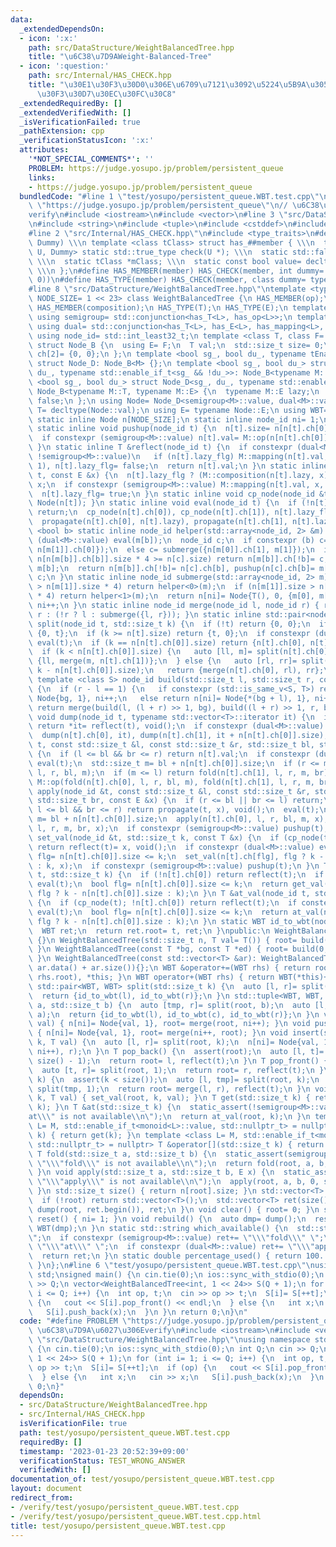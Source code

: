 ```yaml
---
data:
  _extendedDependsOn:
  - icon: ':x:'
    path: src/DataStructure/WeightBalancedTree.hpp
    title: "\u6C38\u7D9AWeight-Balanced-Tree"
  - icon: ':question:'
    path: src/Internal/HAS_CHECK.hpp
    title: "\u30E1\u30F3\u30D0\u306E\u6709\u7121\u3092\u5224\u5B9A\u3059\u308B\u30C6\
      \u30F3\u30D7\u30EC\u30FC\u30C8"
  _extendedRequiredBy: []
  _extendedVerifiedWith: []
  _isVerificationFailed: true
  _pathExtension: cpp
  _verificationStatusIcon: ':x:'
  attributes:
    '*NOT_SPECIAL_COMMENTS*': ''
    PROBLEM: https://judge.yosupo.jp/problem/persistent_queue
    links:
    - https://judge.yosupo.jp/problem/persistent_queue
  bundledCode: "#line 1 \"test/yosupo/persistent_queue.WBT.test.cpp\"\n#define PROBLEM\
    \ \"https://judge.yosupo.jp/problem/persistent_queue\"\n// \u6C38\u7D9A\u6027\u306E\
    verify\n#include <iostream>\n#include <vector>\n#line 3 \"src/DataStructure/WeightBalancedTree.hpp\"\
    \n#include <string>\n#include <tuple>\n#include <cstddef>\n#include <cassert>\n\
    #line 2 \"src/Internal/HAS_CHECK.hpp\"\n#include <type_traits>\n#define HAS_CHECK(member,\
    \ Dummy) \\\n template <class tClass> struct has_##member { \\\n  template <class\
    \ U, Dummy> static std::true_type check(U *); \\\n  static std::false_type check(...);\
    \ \\\n  static tClass *mClass; \\\n  static const bool value= decltype(check(mClass))::value;\
    \ \\\n };\n#define HAS_MEMBER(member) HAS_CHECK(member, int dummy= (&U::member,\
    \ 0))\n#define HAS_TYPE(member) HAS_CHECK(member, class dummy= typename U::member)\n\
    #line 8 \"src/DataStructure/WeightBalancedTree.hpp\"\ntemplate <typename M, std::size_t\
    \ NODE_SIZE= 1 << 23> class WeightBalancedTree {\n HAS_MEMBER(op);\n HAS_MEMBER(mapping);\n\
    \ HAS_MEMBER(composition);\n HAS_TYPE(T);\n HAS_TYPE(E);\n template <class L>\
    \ using semigroup= std::conjunction<has_T<L>, has_op<L>>;\n template <class L>\
    \ using dual= std::conjunction<has_T<L>, has_E<L>, has_mapping<L>, has_composition<L>>;\n\
    \ using node_id= std::int_least32_t;\n template <class T, class F= std::nullptr_t>\
    \ struct Node_B {\n  using E= F;\n  T val;\n  std::size_t size= 0;\n  node_id\
    \ ch[2]= {0, 0};\n };\n template <bool sg_, bool du_, typename tEnable= void>\
    \ struct Node_D: Node_B<M> {};\n template <bool sg_, bool du_> struct Node_D<sg_,\
    \ du_, typename std::enable_if_t<sg_ && !du_>>: Node_B<typename M::T> {};\n template\
    \ <bool sg_, bool du_> struct Node_D<sg_, du_, typename std::enable_if_t<du_>>:\
    \ Node_B<typename M::T, typename M::E> {\n  typename M::E lazy;\n  bool lazy_flg=\
    \ false;\n };\n using Node= Node_D<semigroup<M>::value, dual<M>::value>;\n using\
    \ T= decltype(Node::val);\n using E= typename Node::E;\n using WBT= WeightBalancedTree;\n\
    \ static inline Node n[NODE_SIZE];\n static inline node_id ni= 1;\n node_id root;\n\
    \ static inline void pushup(node_id t) {\n  n[t].size= n[n[t].ch[0]].size + n[n[t].ch[1]].size;\n\
    \  if constexpr (semigroup<M>::value) n[t].val= M::op(n[n[t].ch[0]].val, n[n[t].ch[1]].val);\n\
    \ }\n static inline T &reflect(node_id t) {\n  if constexpr (dual<M>::value &&\
    \ !semigroup<M>::value)\n   if (n[t].lazy_flg) M::mapping(n[t].val, n[t].lazy,\
    \ 1), n[t].lazy_flg= false;\n  return n[t].val;\n }\n static inline void propagate(node_id\
    \ t, const E &x) {\n  n[t].lazy_flg ? (M::composition(n[t].lazy, x), x) : n[t].lazy=\
    \ x;\n  if constexpr (semigroup<M>::value) M::mapping(n[t].val, x, n[t].size);\n\
    \  n[t].lazy_flg= true;\n }\n static inline void cp_node(node_id &t) { n[t= ni++]=\
    \ Node(n[t]); }\n static inline void eval(node_id t) {\n  if (!n[t].lazy_flg)\
    \ return;\n  cp_node(n[t].ch[0]), cp_node(n[t].ch[1]), n[t].lazy_flg= false;\n\
    \  propagate(n[t].ch[0], n[t].lazy), propagate(n[t].ch[1], n[t].lazy);\n }\n template\
    \ <bool b> static inline node_id helper(std::array<node_id, 2> &m) {\n  if constexpr\
    \ (dual<M>::value) eval(m[b]);\n  node_id c;\n  if constexpr (b) c= submerge({m[0],\
    \ n[m[1]].ch[0]});\n  else c= submerge({n[m[0]].ch[1], m[1]});\n  if (cp_node(m[b]),\
    \ n[n[m[b]].ch[b]].size * 4 >= n[c].size) return n[m[b]].ch[!b]= c, pushup(m[b]),\
    \ m[b];\n  return n[m[b]].ch[!b]= n[c].ch[b], pushup(n[c].ch[b]= m[b]), pushup(c),\
    \ c;\n }\n static inline node_id submerge(std::array<node_id, 2> m) {\n  if (n[m[0]].size\
    \ > n[m[1]].size * 4) return helper<0>(m);\n  if (n[m[1]].size > n[m[0]].size\
    \ * 4) return helper<1>(m);\n  return n[ni]= Node{T(), 0, {m[0], m[1]}}, pushup(ni),\
    \ ni++;\n }\n static inline node_id merge(node_id l, node_id r) { return !l ?\
    \ r : (!r ? l : submerge({l, r})); }\n static inline std::pair<node_id, node_id>\
    \ split(node_id t, std::size_t k) {\n  if (!t) return {0, 0};\n  if (k == 0) return\
    \ {0, t};\n  if (k >= n[t].size) return {t, 0};\n  if constexpr (dual<M>::value)\
    \ eval(t);\n  if (k == n[n[t].ch[0]].size) return {n[t].ch[0], n[t].ch[1]};\n\
    \  if (k < n[n[t].ch[0]].size) {\n   auto [ll, m]= split(n[t].ch[0], k);\n   return\
    \ {ll, merge(m, n[t].ch[1])};\n  } else {\n   auto [rl, rr]= split(n[t].ch[1],\
    \ k - n[n[t].ch[0]].size);\n   return {merge(n[t].ch[0], rl), rr};\n  }\n }\n\
    \ template <class S> node_id build(std::size_t l, std::size_t r, const S &bg)\
    \ {\n  if (r - l == 1) {\n   if constexpr (std::is_same_v<S, T>) return n[ni]=\
    \ Node{bg, 1}, ni++;\n   else return n[ni]= Node{*(bg + l), 1}, ni++;\n  }\n \
    \ return merge(build(l, (l + r) >> 1, bg), build((l + r) >> 1, r, bg));\n }\n\
    \ void dump(node_id t, typename std::vector<T>::iterator it) {\n  if (!n[t].ch[0])\
    \ return *it= reflect(t), void();\n  if constexpr (dual<M>::value) eval(t);\n\
    \  dump(n[t].ch[0], it), dump(n[t].ch[1], it + n[n[t].ch[0]].size);\n }\n T fold(node_id\
    \ t, const std::size_t &l, const std::size_t &r, std::size_t bl, std::size_t br)\
    \ {\n  if (l <= bl && br <= r) return n[t].val;\n  if constexpr (dual<M>::value)\
    \ eval(t);\n  std::size_t m= bl + n[n[t].ch[0]].size;\n  if (r <= m) return fold(n[t].ch[0],\
    \ l, r, bl, m);\n  if (m <= l) return fold(n[t].ch[1], l, r, m, br);\n  return\
    \ M::op(fold(n[t].ch[0], l, r, bl, m), fold(n[t].ch[1], l, r, m, br));\n }\n void\
    \ apply(node_id &t, const std::size_t &l, const std::size_t &r, std::size_t bl,\
    \ std::size_t br, const E &x) {\n  if (r <= bl || br <= l) return;\n  if (cp_node(t);\
    \ l <= bl && br <= r) return propagate(t, x), void();\n  eval(t);\n  std::size_t\
    \ m= bl + n[n[t].ch[0]].size;\n  apply(n[t].ch[0], l, r, bl, m, x), apply(n[t].ch[1],\
    \ l, r, m, br, x);\n  if constexpr (semigroup<M>::value) pushup(t);\n }\n void\
    \ set_val(node_id &t, std::size_t k, const T &x) {\n  if (cp_node(t); !n[t].ch[0])\
    \ return reflect(t)= x, void();\n  if constexpr (dual<M>::value) eval(t);\n  bool\
    \ flg= n[n[t].ch[0]].size <= k;\n  set_val(n[t].ch[flg], flg ? k - n[n[t].ch[0]].size\
    \ : k, x);\n  if constexpr (semigroup<M>::value) pushup(t);\n }\n T get_val(node_id\
    \ t, std::size_t k) {\n  if (!n[t].ch[0]) return reflect(t);\n  if constexpr (dual<M>::value)\
    \ eval(t);\n  bool flg= n[n[t].ch[0]].size <= k;\n  return get_val(n[t].ch[flg],\
    \ flg ? k - n[n[t].ch[0]].size : k);\n }\n T &at_val(node_id t, std::size_t k)\
    \ {\n  if (cp_node(t); !n[t].ch[0]) return reflect(t);\n  if constexpr (dual<M>::value)\
    \ eval(t);\n  bool flg= n[n[t].ch[0]].size <= k;\n  return at_val(n[t].ch[flg],\
    \ flg ? k - n[n[t].ch[0]].size : k);\n }\n static WBT id_to_wbt(node_id t) {\n\
    \  WBT ret;\n  return ret.root= t, ret;\n }\npublic:\n WeightBalancedTree(): root(0)\
    \ {}\n WeightBalancedTree(std::size_t n, T val= T()) { root= build(0, n, val);\
    \ }\n WeightBalancedTree(const T *bg, const T *ed) { root= build(0, ed - bg, bg);\
    \ }\n WeightBalancedTree(const std::vector<T> &ar): WeightBalancedTree(ar.data(),\
    \ ar.data() + ar.size()){};\n WBT &operator+=(WBT rhs) { return root= merge(root,\
    \ rhs.root), *this; }\n WBT operator+(WBT rhs) { return WBT(*this)+= rhs; }\n\
    \ std::pair<WBT, WBT> split(std::size_t k) {\n  auto [l, r]= split(root, k);\n\
    \  return {id_to_wbt(l), id_to_wbt(r)};\n }\n std::tuple<WBT, WBT, WBT> split3(std::size_t\
    \ a, std::size_t b) {\n  auto [tmp, r]= split(root, b);\n  auto [l, c]= split(tmp,\
    \ a);\n  return {id_to_wbt(l), id_to_wbt(c), id_to_wbt(r)};\n }\n void push_back(T\
    \ val) { n[ni]= Node{val, 1}, root= merge(root, ni++); }\n void push_front(T val)\
    \ { n[ni]= Node{val, 1}, root= merge(ni++, root); }\n void insert(std::size_t\
    \ k, T val) {\n  auto [l, r]= split(root, k);\n  n[ni]= Node{val, 1}, root= merge(merge(l,\
    \ ni++), r);\n }\n T pop_back() {\n  assert(root);\n  auto [l, t]= split(root,\
    \ size() - 1);\n  return root= l, reflect(t);\n }\n T pop_front() {\n  assert(root);\n\
    \  auto [t, r]= split(root, 1);\n  return root= r, reflect(t);\n }\n T erase(std::size_t\
    \ k) {\n  assert(k < size());\n  auto [l, tmp]= split(root, k);\n  auto [t, r]=\
    \ split(tmp, 1);\n  return root= merge(l, r), reflect(t);\n }\n void set(std::size_t\
    \ k, T val) { set_val(root, k, val); }\n T get(std::size_t k) { return get_val(root,\
    \ k); }\n T &at(std::size_t k) {\n  static_assert(!semigroup<M>::value, \"\\\"\
    at\\\" is not available\\n\");\n  return at_val(root, k);\n }\n template <class\
    \ L= M, std::enable_if_t<monoid<L>::value, std::nullptr_t> = nullptr> T operator[](std::size_t\
    \ k) { return get(k); }\n template <class L= M, std::enable_if_t<monoid<L>::value,\
    \ std::nullptr_t> = nullptr> T &operator[](std::size_t k) { return at(k); }\n\
    \ T fold(std::size_t a, std::size_t b) {\n  static_assert(semigroup<M>::value,\
    \ \"\\\"fold\\\" is not available\\n\");\n  return fold(root, a, b, 0, size());\n\
    \ }\n void apply(std::size_t a, std::size_t b, E x) {\n  static_assert(dual<M>::value,\
    \ \"\\\"apply\\\" is not available\\n\");\n  apply(root, a, b, 0, size(), x);\n\
    \ }\n std::size_t size() { return n[root].size; }\n std::vector<T> dump() {\n\
    \  if (!root) return std::vector<T>();\n  std::vector<T> ret(size());\n  return\
    \ dump(root, ret.begin()), ret;\n }\n void clear() { root= 0; }\n static void\
    \ reset() { ni= 1; }\n void rebuild() {\n  auto dmp= dump();\n  reset(), *this=\
    \ WBT(dmp);\n }\n static std::string which_available() {\n  std::string ret= \"\
    \";\n  if constexpr (semigroup<M>::value) ret+= \"\\\"fold\\\" \";\n  else ret+=\
    \ \"\\\"at\\\" \";\n  if constexpr (dual<M>::value) ret+= \"\\\"apply\\\" \";\n\
    \  return ret;\n }\n static double percentage_used() { return 100. * ni / NODE_SIZE;\
    \ }\n};\n#line 6 \"test/yosupo/persistent_queue.WBT.test.cpp\"\nusing namespace\
    \ std;\nsigned main() {\n cin.tie(0);\n ios::sync_with_stdio(0);\n int Q;\n cin\
    \ >> Q;\n vector<WeightBalancedTree<int, 1 << 24>> S(Q + 1);\n for (int i= 1;\
    \ i <= Q; i++) {\n  int op, t;\n  cin >> op >> t;\n  S[i]= S[++t];\n  if (op)\
    \ {\n   cout << S[i].pop_front() << endl;\n  } else {\n   int x;\n   cin >> x;\n\
    \   S[i].push_back(x);\n  }\n }\n return 0;\n}\n"
  code: "#define PROBLEM \"https://judge.yosupo.jp/problem/persistent_queue\"\n//\
    \ \u6C38\u7D9A\u6027\u306Everify\n#include <iostream>\n#include <vector>\n#include\
    \ \"src/DataStructure/WeightBalancedTree.hpp\"\nusing namespace std;\nsigned main()\
    \ {\n cin.tie(0);\n ios::sync_with_stdio(0);\n int Q;\n cin >> Q;\n vector<WeightBalancedTree<int,\
    \ 1 << 24>> S(Q + 1);\n for (int i= 1; i <= Q; i++) {\n  int op, t;\n  cin >>\
    \ op >> t;\n  S[i]= S[++t];\n  if (op) {\n   cout << S[i].pop_front() << endl;\n\
    \  } else {\n   int x;\n   cin >> x;\n   S[i].push_back(x);\n  }\n }\n return\
    \ 0;\n}"
  dependsOn:
  - src/DataStructure/WeightBalancedTree.hpp
  - src/Internal/HAS_CHECK.hpp
  isVerificationFile: true
  path: test/yosupo/persistent_queue.WBT.test.cpp
  requiredBy: []
  timestamp: '2023-01-23 20:52:39+09:00'
  verificationStatus: TEST_WRONG_ANSWER
  verifiedWith: []
documentation_of: test/yosupo/persistent_queue.WBT.test.cpp
layout: document
redirect_from:
- /verify/test/yosupo/persistent_queue.WBT.test.cpp
- /verify/test/yosupo/persistent_queue.WBT.test.cpp.html
title: test/yosupo/persistent_queue.WBT.test.cpp
---
```

